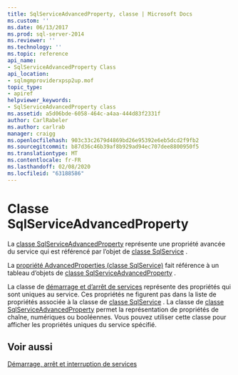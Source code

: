 ```yaml
---
title: SqlServiceAdvancedProperty, classe | Microsoft Docs
ms.custom: ''
ms.date: 06/13/2017
ms.prod: sql-server-2014
ms.reviewer: ''
ms.technology: ''
ms.topic: reference
api_name:
- SqlServiceAdvancedProperty Class
api_location:
- sqlmgmproviderxpsp2up.mof
topic_type:
- apiref
helpviewer_keywords:
- SqlServiceAdvancedProperty class
ms.assetid: a5d06bde-6058-464c-a4aa-444d83f2331f
author: CarlRabeler
ms.author: carlrab
manager: craigg
ms.openlocfilehash: 903c33c2679d4869bd26e95392e6eb5dcd2f9fb2
ms.sourcegitcommit: b87d36c46b39af8b929ad94ec707dee8800950f5
ms.translationtype: MT
ms.contentlocale: fr-FR
ms.lasthandoff: 02/08/2020
ms.locfileid: "63188586"
---
```

# <a name="sqlserviceadvancedproperty-class"></a>Classe SqlServiceAdvancedProperty
  La [classe SqlServiceAdvancedProperty](sqlserviceadvancedproperty-class.md) représente une propriété avancée du service qui est référencé par l’objet de [classe SqlService](../sqlservice-class/sqlservice-class.md) .  
  
 La [propriété AdvancedProperties (classe SqlService)](../sqlservice-class/advancedproperties-property-sqlservice-class.md) fait référence à un tableau d’objets de [classe SqlServiceAdvancedProperty](sqlserviceadvancedproperty-class.md) .  
  
 La classe de [démarrage et d’arrêt de services](https://technet.microsoft.com/library/ms174886\(v=sql.105\).aspx) représente des propriétés qui sont uniques au service. Ces propriétés ne figurent pas dans la liste de propriétés associée à la classe de [classe SqlService](https://technet.microsoft.com/library/ms186497.aspx) . La classe de [classe SqlServiceAdvancedProperty](https://technet.microsoft.com/library/ms182447.aspx) permet la représentation de propriétés de chaîne, numériques ou booléennes. Vous pouvez utiliser cette classe pour afficher les propriétés uniques du service spécifié.  
  
## <a name="see-also"></a>Voir aussi  
 [Démarrage, arrêt et interruption de services](https://technet.microsoft.com/library/ms174886\(v=sql.105\).aspx)  
  
  

